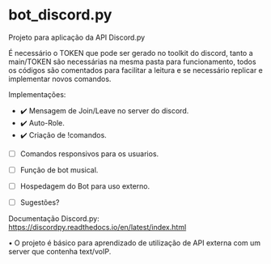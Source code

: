 # bot_discord.py
Projeto para aplicação da API Discord.py

É necessário o TOKEN que pode ser gerado no toolkit do discord, tanto a main/TOKEN são necessárias na mesma pasta para funcionamento, todos os códigos são comentados para facilitar a leitura e se necessário replicar e implementar novos comandos.


Implementações:
- ✔️ Mensagem de Join/Leave no server do discord.
- ✔️ Auto-Role.
- ✔️ Criação de !comandos.
- [ ] Comandos responsivos para os usuarios.
- [ ] Função de bot musical.
- [ ] Hospedagem do Bot para uso externo.
- [ ] Sugestões?


Documentação Discord.py:
https://discordpy.readthedocs.io/en/latest/index.html


• O projeto é básico para aprendizado de utilização de API externa com um server que contenha text/voIP.

